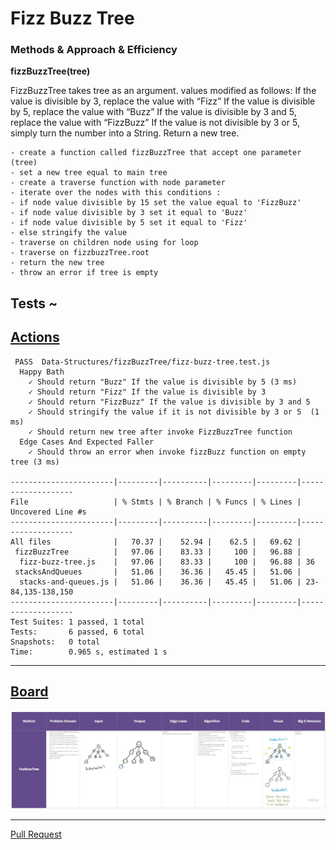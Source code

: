 # Fizz Buzz Tree

### Methods & Approach & Efficiency 

**fizzBuzzTree(tree)**

FizzBuzzTree takes tree as an argument.
values modified as follows:
If the value is divisible by 3, replace the value with “Fizz”
If the value is divisible by 5, replace the value with “Buzz”
If the value is divisible by 3 and 5, replace the value with “FizzBuzz”
If the value is not divisible by 3 or 5, simply turn the number into a String.
Return a new tree.

```
- create a function called fizzBuzzTree that accept one parameter (tree)
- set a new tree equal to main tree
- create a traverse function with node parameter
- iterate over the nodes with this conditions :
- if node value divisible by 15 set the value equal to 'FizzBuzz'
- if node value divisible by 3 set it equal to 'Buzz'
- if node value divisible by 5 set it equal to 'Fizz'
- else stringify the value
- traverse on children node using for loop
- traverse on fizzbuzzTree.root
- return the new tree
- throw an error if tree is empty

```

## Tests ~

## [Actions](https://github.com/wafaankoush99/data-structures-and-algorithms/actions)

```
 PASS  Data-Structures/fizzBuzzTree/fizz-buzz-tree.test.js
  Happy Bath
    ✓ Should return "Buzz" If the value is divisible by 5 (3 ms)
    ✓ Should return "Fizz" If the value is divisible by 3
    ✓ Should return "FizzBuzz" If the value is divisible by 3 and 5
    ✓ Should stringify the value if it is not divisible by 3 or 5  (1 ms)
    ✓ Should return new tree after invoke FizzBuzzTree function
  Edge Cases And Expected Faller
    ✓ Should throw an error when invoke fizzBuzz function on empty tree (3 ms)

-----------------------|---------|----------|---------|---------|-------------------
File                   | % Stmts | % Branch | % Funcs | % Lines | Uncovered Line #s
-----------------------|---------|----------|---------|---------|-------------------
All files              |   70.37 |    52.94 |    62.5 |   69.62 |
 fizzBuzzTree          |   97.06 |    83.33 |     100 |   96.88 |
  fizz-buzz-tree.js    |   97.06 |    83.33 |     100 |   96.88 | 36
 stacksAndQueues       |   51.06 |    36.36 |   45.45 |   51.06 |
  stacks-and-queues.js |   51.06 |    36.36 |   45.45 |   51.06 | 23-84,135-138,150
-----------------------|---------|----------|---------|---------|-------------------
Test Suites: 1 passed, 1 total
Tests:       6 passed, 6 total
Snapshots:   0 total
Time:        0.965 s, estimated 1 s

```

***


## [Board](https://miro.com/welcomeonboard/NHFzMHpTUUp1amJnY1d2ZWZZRzVCbEhuVVh4MjNUdHMwTmVrOEl3b0xXVEdydDNKVTlwRWJtQklnZXNPZTgwNnwzMDc0NDU3MzU3MzU4Mjc2Mjk1)

![Untitled (9)](fizzBuzz.jpg)



***

[Pull Request](https://github.com/wafaankoush99/data-structures-and-algorithms/pull/56)



